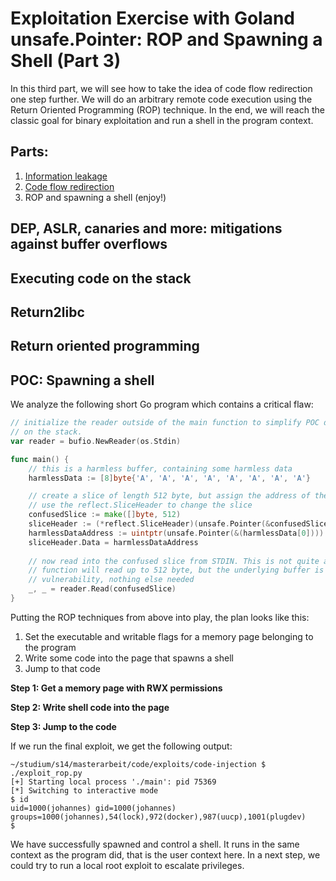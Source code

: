# Exploitation Exercise with Goland unsafe.Pointer: ROP and Spawning a Shell (Part 3)

In this third part, we will see how to take the idea of code flow redirection one step further. We will do an arbitrary
remote code execution using the Return Oriented Programming (ROP) technique. In the end, we will reach the classic goal
for binary exploitation and run a shell in the program context.


## Parts:

 1. [Information leakage](unsafe-vulnerabilities-1-information-leakage.md)
 2. [Code flow redirection](unsafe-vulnerabilities-2-code-flow-redirection.md)
 3. ROP and spawning a shell (enjoy!)


## DEP, ASLR, canaries and more: mitigations against buffer overflows


## Executing code on the stack


## Return2libc


## Return oriented programming


## POC: Spawning a shell

We analyze the following short Go program which contains a critical flaw:

```go
// initialize the reader outside of the main function to simplify POC development, as there are less local variables
// on the stack.
var reader = bufio.NewReader(os.Stdin)

func main() {
    // this is a harmless buffer, containing some harmless data
	harmlessData := [8]byte{'A', 'A', 'A', 'A', 'A', 'A', 'A', 'A'}

    // create a slice of length 512 byte, but assign the address of the harmless data as its buffer.
    // use the reflect.SliceHeader to change the slice
	confusedSlice := make([]byte, 512)
	sliceHeader := (*reflect.SliceHeader)(unsafe.Pointer(&confusedSlice))
	harmlessDataAddress := uintptr(unsafe.Pointer(&(harmlessData[0])))
	sliceHeader.Data = harmlessDataAddress
    
    // now read into the confused slice from STDIN. This is not quite as bad as a gets() call in C, but almost. The
    // function will read up to 512 byte, but the underlying buffer is only 8 bytes. This function is the complete
    // vulnerability, nothing else needed
	_, _ = reader.Read(confusedSlice)
}
```

Putting the ROP techniques from above into play, the plan looks like this:

 1. Set the executable and writable flags for a memory page belonging to the program
 2. Write some code into the page that spawns a shell
 3. Jump to that code
 
**Step 1: Get a memory page with RWX permissions**

**Step 2: Write shell code into the page**

**Step 3: Jump to the code**


If we run the final exploit, we get the following output:

```shell script
~/studium/s14/masterarbeit/code/exploits/code-injection $ ./exploit_rop.py        
[+] Starting local process './main': pid 75369
[*] Switching to interactive mode
$ id
uid=1000(johannes) gid=1000(johannes) groups=1000(johannes),54(lock),972(docker),987(uucp),1001(plugdev)
$  
```

We have successfully spawned and control a shell. It runs in the same context as the program did, that is the user
context here. In a next step, we could try to run a local root exploit to escalate privileges.
